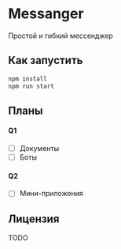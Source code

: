 # Messanger
Простой и гибкий мессенджер

## Как запустить
```bash
npm install
npm run start
```

## Планы
#### Q1
- [ ] Документы
- [ ] Боты
#### Q2
- [ ] Мини-приложения

## Лицензия
TODO
